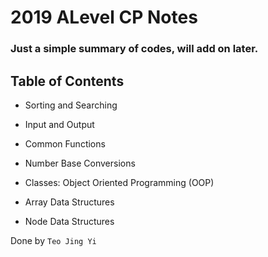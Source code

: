 # 2019 ALevel CP Notes

### Just a simple summary of codes, will add on later.

## Table of Contents

* Sorting and Searching

* Input and Output

* Common Functions

* Number Base Conversions

* Classes: Object Oriented Programming (OOP)

* Array Data Structures

* Node Data Structures

Done by `Teo Jing Yi` 
